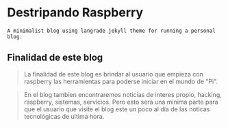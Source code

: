 # Destripando Raspberry

``A minimalist blog using langrade jekyll theme for running a personal blog.`` 

## Finalidad de este blog

> La finalidad de este blog es brindar al usuario que empieza con raspberry las herramientas para poderse iniciar en el mundo de "Pi".

> En el blog tambien encontraremos noticias de interes propio, hacking, raspberry, sistemas, servicios.
> Pero esto serà una minima parte para que el usuario que visite el blog este un poco al día de las noticas tecnológicas de ultima hora.



